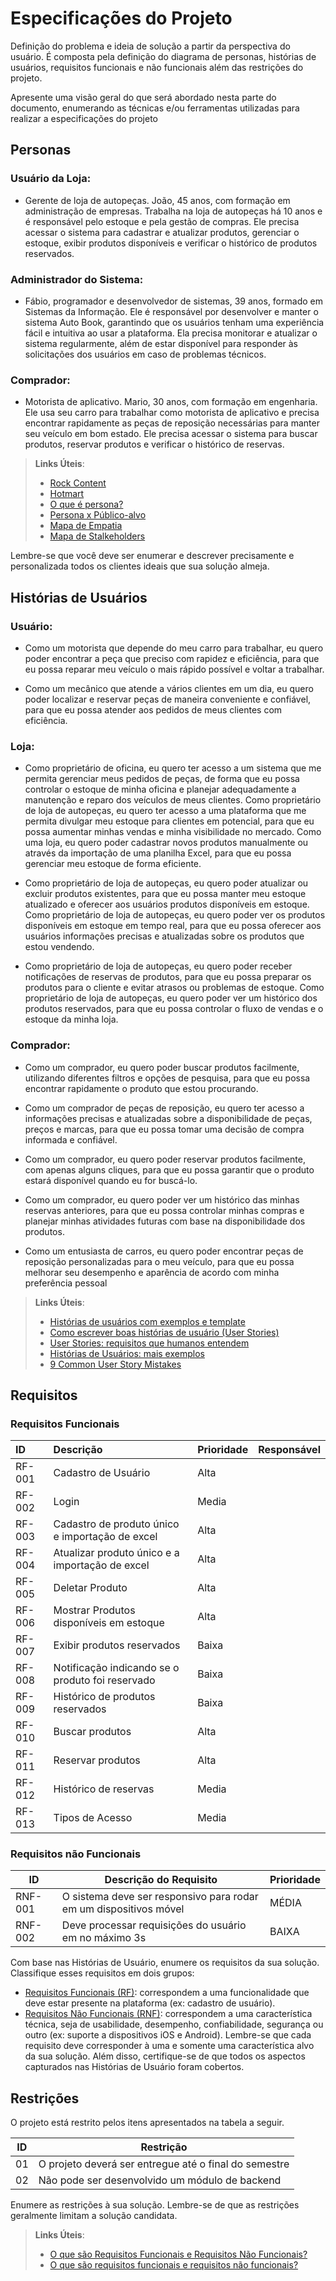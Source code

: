# Especificações do Projeto

Definição do problema e ideia de solução a partir da perspectiva do usuário. É composta pela definição do  diagrama de personas, histórias de usuários, requisitos funcionais e não funcionais além das restrições do projeto.

Apresente uma visão geral do que será abordado nesta parte do documento, enumerando as técnicas e/ou ferramentas utilizadas para realizar a especificações do projeto

## Personas

### Usuário da Loja:
- Gerente de loja de autopeças. João, 45 anos, com formação em administração de empresas. Trabalha na loja de autopeças há 10 anos e é responsável pelo estoque e pela gestão de compras. Ele precisa acessar o sistema para cadastrar e atualizar produtos, gerenciar o estoque, exibir produtos disponíveis e verificar o histórico de produtos reservados.

### Administrador do Sistema:
- Fábio, programador e desenvolvedor de sistemas, 39 anos, formado em Sistemas da Informação. Ele é responsável por desenvolver e manter o sistema Auto Book, garantindo que os usuários tenham uma experiência fácil e intuitiva ao usar a plataforma. Ela precisa monitorar e atualizar o sistema regularmente, além de estar disponível para responder às solicitações dos usuários em caso de problemas técnicos.

### Comprador: 
- Motorista de aplicativo. Mario, 30 anos, com formação em engenharia. Ele usa seu carro para trabalhar como motorista de aplicativo e precisa encontrar rapidamente as peças de reposição necessárias para manter seu veículo em bom estado. Ele precisa acessar o sistema para buscar produtos, reservar produtos e verificar o histórico de reservas.

> **Links Úteis**:
> - [Rock Content](https://rockcontent.com/blog/personas/)
> - [Hotmart](https://blog.hotmart.com/pt-br/como-criar-persona-negocio/)
> - [O que é persona?](https://resultadosdigitais.com.br/blog/persona-o-que-e/)
> - [Persona x Público-alvo](https://flammo.com.br/blog/persona-e-publico-alvo-qual-a-diferenca/)
> - [Mapa de Empatia](https://resultadosdigitais.com.br/blog/mapa-da-empatia/)
> - [Mapa de Stalkeholders](https://www.racecomunicacao.com.br/blog/como-fazer-o-mapeamento-de-stakeholders/)
>
Lembre-se que você deve ser enumerar e descrever precisamente e personalizada todos os clientes ideais que sua solução almeja.

## Histórias de Usuários

### Usuário:
- Como um motorista que depende do meu carro para trabalhar, eu quero poder encontrar a peça que preciso com rapidez e eficiência, para que eu possa reparar meu veículo o mais rápido possível e voltar a trabalhar.

- Como um mecânico que atende a vários clientes em um dia, eu quero poder localizar e reservar peças de maneira conveniente e confiável, para que eu possa atender aos pedidos de meus clientes com eficiência.

### Loja:
- Como proprietário de oficina, eu quero ter acesso a um sistema que me permita gerenciar meus pedidos de peças, de forma que eu possa controlar o estoque de minha oficina e planejar adequadamente a manutenção e reparo dos veículos de meus clientes.
Como proprietário de loja de autopeças, eu quero ter acesso a uma plataforma que me permita divulgar meu estoque para clientes em potencial, para que eu possa aumentar minhas vendas e minha visibilidade no mercado.
Como uma loja, eu quero poder cadastrar novos produtos manualmente ou através da importação de uma planilha Excel, para que eu possa gerenciar meu estoque de forma eficiente.

- Como proprietário de loja de autopeças, eu quero poder atualizar ou excluir produtos existentes, para que eu possa manter meu estoque atualizado e oferecer aos usuários produtos disponíveis em estoque.
Como proprietário de loja de autopeças, eu quero poder ver os produtos disponíveis em estoque em tempo real, para que eu possa oferecer aos usuários informações precisas e atualizadas sobre os produtos que estou vendendo.

- Como proprietário de loja de autopeças, eu quero poder receber notificações de reservas de produtos, para que eu possa preparar os produtos para o cliente e evitar atrasos ou problemas de estoque.
Como proprietário de loja de autopeças, eu quero poder ver um histórico dos produtos reservados, para que eu possa controlar o fluxo de vendas e o estoque da minha loja.

### Comprador:
- Como um comprador, eu quero poder buscar produtos facilmente, utilizando diferentes filtros e opções de pesquisa, para que eu possa encontrar rapidamente o produto que estou procurando.

- Como um comprador de peças de reposição, eu quero ter acesso a informações precisas e atualizadas sobre a disponibilidade de peças, preços e marcas, para que eu possa tomar uma decisão de compra informada e confiável.

- Como um comprador, eu quero poder reservar produtos facilmente, com apenas alguns cliques, para que eu possa garantir que o produto estará disponível quando eu for buscá-lo.

- Como um comprador, eu quero poder ver um histórico das minhas reservas anteriores, para que eu possa controlar minhas compras e planejar minhas atividades futuras com base na disponibilidade dos produtos.

- Como um entusiasta de carros, eu quero poder encontrar peças de reposição personalizadas para o meu veículo, para que eu possa melhorar seu desempenho e aparência de acordo com minha preferência pessoal


> **Links Úteis**:
> - [Histórias de usuários com exemplos e template](https://www.atlassian.com/br/agile/project-management/user-stories)
> - [Como escrever boas histórias de usuário (User Stories)](https://medium.com/vertice/como-escrever-boas-users-stories-hist%C3%B3rias-de-usu%C3%A1rios-b29c75043fac)
> - [User Stories: requisitos que humanos entendem](https://www.luiztools.com.br/post/user-stories-descricao-de-requisitos-que-humanos-entendem/)
> - [Histórias de Usuários: mais exemplos](https://www.reqview.com/doc/user-stories-example.html)
> - [9 Common User Story Mistakes](https://airfocus.com/blog/user-story-mistakes/)

## Requisitos

### Requisitos Funcionais

| ID | Descrição | Prioridade | Responsável |
| :---         |     :---      |          :--- | :---   |
| RF-001 | Cadastro de Usuário | Alta   |  |
| RF-002 | Login       | Media     |  |
| RF-003 | Cadastro de produto único e importação de excel | Alta |  |
| RF-004 | Atualizar produto único e a importação de excel | Alta |  |
| RF-005 | Deletar Produto | Alta |  |
| RF-006 | Mostrar Produtos disponíveis em estoque | Alta |  |
| RF-007 | Exibir produtos reservados | Baixa |  |
| RF-008 | Notificação indicando se o produto foi reservado | Baixa |  |
| RF-009 | Histórico de produtos reservados | Baixa |  |
| RF-010 | Buscar produtos | Alta |  |
| RF-011 | Reservar produtos | Alta |  |
| RF-012 | Histórico de reservas | Media |  |
| RF-013 | Tipos de Acesso | Media |  |

### Requisitos não Funcionais

|ID     | Descrição do Requisito  |Prioridade |
|-------|-------------------------|----|
|RNF-001| O sistema deve ser responsivo para rodar em um dispositivos móvel | MÉDIA | 
|RNF-002| Deve processar requisições do usuário em no máximo 3s |  BAIXA | 

Com base nas Histórias de Usuário, enumere os requisitos da sua solução. Classifique esses requisitos em dois grupos:

- [Requisitos Funcionais
 (RF)](https://pt.wikipedia.org/wiki/Requisito_funcional):
 correspondem a uma funcionalidade que deve estar presente na
  plataforma (ex: cadastro de usuário).
- [Requisitos Não Funcionais
  (RNF)](https://pt.wikipedia.org/wiki/Requisito_n%C3%A3o_funcional):
  correspondem a uma característica técnica, seja de usabilidade,
  desempenho, confiabilidade, segurança ou outro (ex: suporte a
  dispositivos iOS e Android).
Lembre-se que cada requisito deve corresponder à uma e somente uma
característica alvo da sua solução. Além disso, certifique-se de que
todos os aspectos capturados nas Histórias de Usuário foram cobertos.

## Restrições

O projeto está restrito pelos itens apresentados na tabela a seguir.

|ID| Restrição                                             |
|--|-------------------------------------------------------|
|01| O projeto deverá ser entregue até o final do semestre |
|02| Não pode ser desenvolvido um módulo de backend        |


Enumere as restrições à sua solução. Lembre-se de que as restrições geralmente limitam a solução candidata.

> **Links Úteis**:
> - [O que são Requisitos Funcionais e Requisitos Não Funcionais?](https://codificar.com.br/requisitos-funcionais-nao-funcionais/)
> - [O que são requisitos funcionais e requisitos não funcionais?](https://analisederequisitos.com.br/requisitos-funcionais-e-requisitos-nao-funcionais-o-que-sao/)
